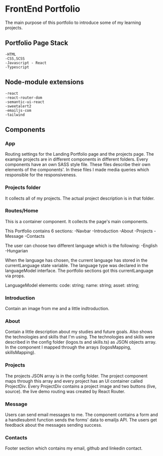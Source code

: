 # FrontEnd Portfolio

The main purpose of this portfolio to introduce some of my learning projects. 

## Portfolio Page Stack
    -HTML
    -CSS,SCSS
    -Javascript - React
    -Typescript


## Node-module extensions
    -react
    -react-router-dom
    -semantic-ui-react
    -sweetalert2
    -emailjs-com
    -tailwind

## Components

### App
Routing settings for the Landing Portfolio page and the projects page. The example projects are in different components in different folders. Every components have an own SASS style file. These files describe their own elements of the components'. In these files I made media queries which responsible for the responsiveness.

### Projects folder
It collects all of my projects. The actual project description is in that folder.

### Routes/Home
This is a container component. It collects the page's main components.

This Portfolio contains 6 sections: 
    -Navbar
    -Introduction
    -About
    -Projects
    -Message
    -Contacts

The user can choose two different language which is the following:
    -English
    -Hungarian

When the language has chosen, the current language has stored in the currentLanguage state variable. The language type was declared in the languageModel interface.
The portfolio sections got this currentLanguage via props. 

LanguageModel elements:
  code: string;
  name: string;
  asset: string;

### Introduction
Contain an image from me and a little indtroduction.

### About
Contain a little description about my studies and future goals. Also shows the technologies and skills that I'm using.
The technologies and skills were described in the config folder (logos.ts and skills.ts) as JSON objects array. In the component I mapped through the arrays (logosMapping, skillsMapping).

### Projects
The projects JSON array is in the config folder. The project component maps through this array and every project has an UI container called ProjectDiv. Every ProjectDiv contains a project image and two buttons (live, source). the live demo routing was created by React Router. 

### Message
Users can send email messages to me. The component contains a form and a handlesubmit function sends the forms' data to emailjs API. The users get feedback about the messages sending success.

### Contacts
Footer section which contains my email, github and linkedin contact.